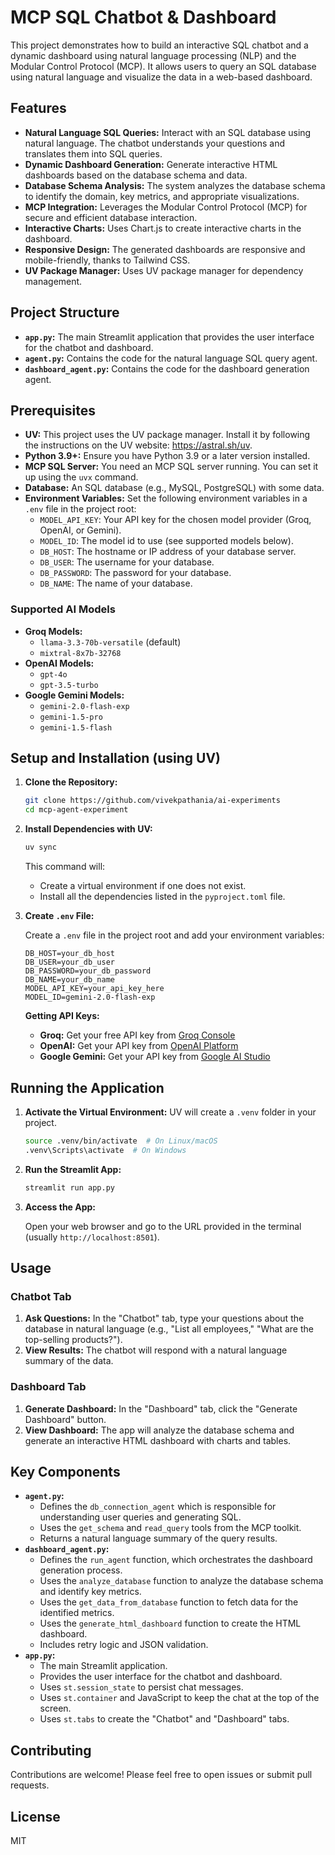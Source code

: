 # MCP SQL Chatbot & Dashboard

This project demonstrates how to build an interactive SQL chatbot and a dynamic dashboard using natural language processing (NLP) and the Modular Control Protocol (MCP). It allows users to query an SQL database using natural language and visualize the data in a web-based dashboard.

## Features

*   **Natural Language SQL Queries:** Interact with an SQL database using natural language. The chatbot understands your questions and translates them into SQL queries.
*   **Dynamic Dashboard Generation:** Generate interactive HTML dashboards based on the database schema and data.
*   **Database Schema Analysis:** The system analyzes the database schema to identify the domain, key metrics, and appropriate visualizations.
*   **MCP Integration:** Leverages the Modular Control Protocol (MCP) for secure and efficient database interaction.
*   **Interactive Charts:** Uses Chart.js to create interactive charts in the dashboard.
*   **Responsive Design:** The generated dashboards are responsive and mobile-friendly, thanks to Tailwind CSS.
*   **UV Package Manager:** Uses UV package manager for dependency management.

## Project Structure

*   **`app.py`:** The main Streamlit application that provides the user interface for the chatbot and dashboard.
*   **`agent.py`:** Contains the code for the natural language SQL query agent.
*   **`dashboard_agent.py`:** Contains the code for the dashboard generation agent.

## Prerequisites

*   **UV:** This project uses the UV package manager. Install it by following the instructions on the UV website: https://astral.sh/uv.
*   **Python 3.9+:** Ensure you have Python 3.9 or a later version installed.
*   **MCP SQL Server:** You need an MCP SQL server running. You can set it up using the `uvx` command.
*   **Database:** An SQL database (e.g., MySQL, PostgreSQL) with some data.
*   **Environment Variables:** Set the following environment variables in a `.env` file in the project root:
    *   `MODEL_API_KEY`: Your API key for the chosen model provider (Groq, OpenAI, or Gemini).
    *   `MODEL_ID`: The model id to use (see supported models below).
    *   `DB_HOST`: The hostname or IP address of your database server.
    *   `DB_USER`: The username for your database.
    *   `DB_PASSWORD`: The password for your database.
    *   `DB_NAME`: The name of your database.

### Supported AI Models

*   **Groq Models:**
    *   `llama-3.3-70b-versatile` (default)
    *   `mixtral-8x7b-32768`
*   **OpenAI Models:**
    *   `gpt-4o`
    *   `gpt-3.5-turbo`
*   **Google Gemini Models:**
    *   `gemini-2.0-flash-exp`
    *   `gemini-1.5-pro`
    *   `gemini-1.5-flash`

## Setup and Installation (using UV)

1.  **Clone the Repository:**

    ```bash
    git clone https://github.com/vivekpathania/ai-experiments
    cd mcp-agent-experiment
    ```

2.  **Install Dependencies with UV:**

    ```bash
    uv sync
    ```
    This command will:
    * Create a virtual environment if one does not exist.
    * Install all the dependencies listed in the `pyproject.toml` file.

3.  **Create `.env` File:**

    Create a `.env` file in the project root and add your environment variables:

    ```
    DB_HOST=your_db_host
    DB_USER=your_db_user
    DB_PASSWORD=your_db_password
    DB_NAME=your_db_name
    MODEL_API_KEY=your_api_key_here
    MODEL_ID=gemini-2.0-flash-exp
    ```
    
    **Getting API Keys:**
    *   **Groq:** Get your free API key from [Groq Console](https://console.groq.com/)
    *   **OpenAI:** Get your API key from [OpenAI Platform](https://platform.openai.com/)
    *   **Google Gemini:** Get your API key from [Google AI Studio](https://aistudio.google.com/)


## Running the Application

1.  **Activate the Virtual Environment:**
    UV will create a `.venv` folder in your project.
    ```bash
    source .venv/bin/activate  # On Linux/macOS
    .venv\Scripts\activate  # On Windows
    ```

2.  **Run the Streamlit App:**

    ```bash
    streamlit run app.py
    ```

3.  **Access the App:**

    Open your web browser and go to the URL provided in the terminal (usually `http://localhost:8501`).

## Usage

### Chatbot Tab

1.  **Ask Questions:** In the "Chatbot" tab, type your questions about the database in natural language (e.g., "List all employees," "What are the top-selling products?").
2.  **View Results:** The chatbot will respond with a natural language summary of the data.

### Dashboard Tab

1.  **Generate Dashboard:** In the "Dashboard" tab, click the "Generate Dashboard" button.
2.  **View Dashboard:** The app will analyze the database schema and generate an interactive HTML dashboard with charts and tables.

## Key Components

*   **`agent.py`:**
    *   Defines the `db_connection_agent` which is responsible for understanding user queries and generating SQL.
    *   Uses the `get_schema` and `read_query` tools from the MCP toolkit.
    *   Returns a natural language summary of the query results.
*   **`dashboard_agent.py`:**
    *   Defines the `run_agent` function, which orchestrates the dashboard generation process.
    *   Uses the `analyze_database` function to analyze the database schema and identify key metrics.
    *   Uses the `get_data_from_database` function to fetch data for the identified metrics.
    *   Uses the `generate_html_dashboard` function to create the HTML dashboard.
    *   Includes retry logic and JSON validation.
*   **`app.py`:**
    *   The main Streamlit application.
    *   Provides the user interface for the chatbot and dashboard.
    *   Uses `st.session_state` to persist chat messages.
    *   Uses `st.container` and JavaScript to keep the chat at the top of the screen.
    *   Uses `st.tabs` to create the "Chatbot" and "Dashboard" tabs.

## Contributing

Contributions are welcome! Please feel free to open issues or submit pull requests.

## License

MIT
